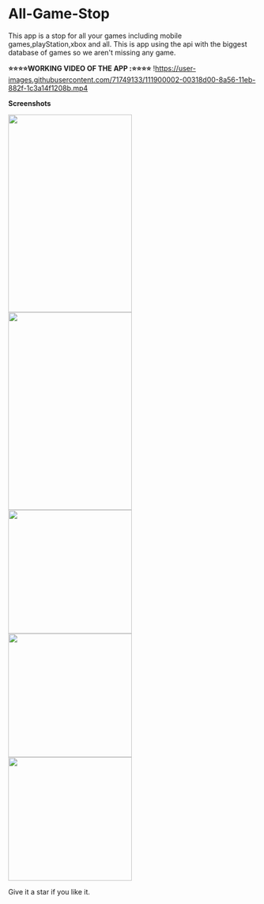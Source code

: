 # All-Game-Stop
This app is a stop for all your games including mobile games,playStation,xbox and all. 
This is app using the api with the biggest database of games so we aren't missing any game.

**⭐⭐⭐⭐WORKING VIDEO OF THE APP :⭐⭐⭐⭐**
 !https://user-images.githubusercontent.com/71749133/111900002-00318d00-8a56-11eb-882f-1c3a14f1208b.mp4

**Screenshots** 
<p align="centre">
<img src="https://user-images.githubusercontent.com/71749133/111901388-daa88180-8a5d-11eb-9438-dddaa82af7df.jpeg" height="400" width="250">
 <br>
 <img src="https://user-images.githubusercontent.com/71749133/111901482-8356e100-8a5e-11eb-84cb-439fb9e0dc59.jpeg" height="400" width="250">
 <br>
 <img src="https://user-images.githubusercontent.com/71749133/111901546-e183c400-8a5e-11eb-965f-ae8c777a0415.jpeg" height="250" width="250">
 <br>
 <img src="https://user-images.githubusercontent.com/71749133/111901559-f2ccd080-8a5e-11eb-9034-74a6f5c03ca1.jpeg" height="250" width="250">
 <br>
 <img src="https://user-images.githubusercontent.com/71749133/111901569-00825600-8a5f-11eb-9d61-24a812e9ebdc.jpeg" height="250" width="250">
 </p>

Give it a star if you like it.
